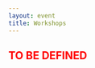 ```yaml
---
layout: event
title: Workshops
---
```


<div>
    <h2 class="sub-title2 text-center" style="color: red;"><b>TO BE DEFINED</b></h2>
</div>